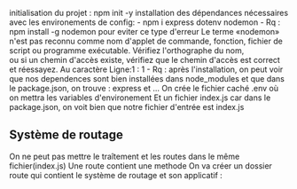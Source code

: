 initialisation du projet : npm init -y
installation des dépendances nécessaires avec les environements de config: 
    - npm i express dotenv  nodemon
        - Rq : npm install -g nodemon pour eviter ce type d'erreur
                Le terme «nodemon» n'est pas reconnu comme nom d'applet de commande, fonction, fichier de script ou programme exécutable. Vérifiez l'orthographe du nom,    
                ou si un chemin d'accès existe, vérifiez que le chemin d'accès est correct et réessayez.
                Au caractère Ligne:1 : 1
    - Rq : après l'installation, on peut voir que nos dependences sont bien installées dans node_modules
            et que dans le package.json, on  trouve : express et ...
On crée le fichier caché .env où on mettra les variables d'environement
Et un fichier index.js car dans le package.json, on voit bien que notre fichier d'entrée est index.js


Système de routage
---
On ne peut pas mettre le traîtement et les routes dans le même fichier(index.js)
Une route contient une methode
On va créer un dossier  route qui contient le système de routage et son applicatif :




